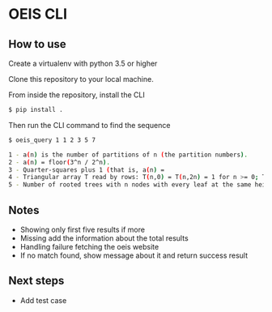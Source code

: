 # OEIS CLI

## How to use

Create a virtualenv with python 3.5 or higher

Clone this repository to your local machine.

From inside the repository, install the CLI

```bash
$ pip install .
```

Then run the CLI command to find the sequence
```bash
$ oeis_query 1 1 2 3 5 7

1 - a(n) is the number of partitions of n (the partition numbers).
2 - a(n) = floor(3^n / 2^n).
3 - Quarter-squares plus 1 (that is, a(n) =
4 - Triangular array T read by rows: T(n,0) = T(n,2n) = 1 for n >= 0; T(n,1) = 1 for n >= 1; T(n,k) = T(n-1,k-2) + T(n-1,k-1) for k = 2..2n-1, n >= 2.
5 - Number of rooted trees with n nodes with every leaf at the same height.
```

## Notes
- Showing only first five results if more
- Missing add the information about the total results
- Handling failure fetching the oeis website
- If no match found, show message about it and return success result

## Next steps
- Add test case
